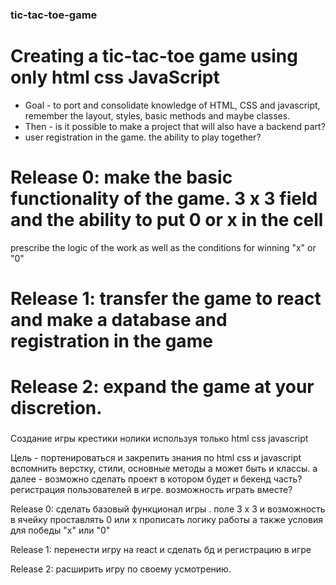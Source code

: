 ### tic-tac-toe-game

# Creating a tic-tac-toe game using only html css JavaScript

- Goal - to port and consolidate knowledge of HTML, CSS and javascript, remember the layout, styles, basic methods and maybe classes.
- Then - is it possible to make a project that will also have a backend part?
- user registration in the game. the ability to play together?

# Release 0: make the basic functionality of the game. 3 x 3 field and the ability to put 0 or x in the cell
prescribe the logic of the work as well as the conditions for winning "x" or "0"

# Release 1: transfer the game to react and make a database and registration in the game

# Release 2: expand the game at your discretion.
###
Создание игры крестики нолики используя только html css javascript

Цель - портенироваться и закрепить знания по html css и javascript вспомнить верстку, стили, основные методы а может быть и классы.
а далее - возможно сделать проект в котором будет и бекенд часть?
регистрация пользователей в игре. возможность играть вместе?

Release 0: сделать базовый функционал игры . поле 3 х 3 и возможность в ячейку проставлять 0 или х
прописать логику работы а также условия для победы "х" или "0"

Release 1: перенести игру на react и сделать бд и регистрацию в игре

Release 2: расширить игру по своему усмотрению.  
